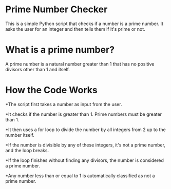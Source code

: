 # Prime Number Checker
This is a simple Python script that checks if a number is a prime number. It asks the user for an integer and then tells them if it's prime or not.

# What is a prime number?
A prime number is a natural number greater than 1 that has no positive divisors other than 1 and itself.

# How the Code Works
*The script first takes a number as input from the user.

*It checks if the number is greater than 1. Prime numbers must be greater than 1.

*It then uses a for loop to divide the number by all integers from 2 up to the number itself.

*If the number is divisible by any of these integers, it's not a prime number, and the loop breaks.

*If the loop finishes without finding any divisors, the number is considered a prime number.

*Any number less than or equal to 1 is automatically classified as not a prime number.
